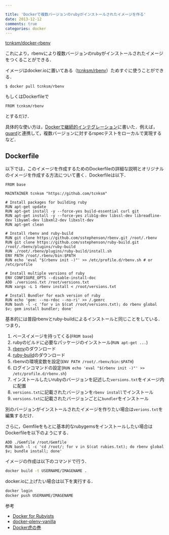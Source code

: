 ```yaml
---

title: 'Dockerで複数バージョンのrubyがインストールされたイメージを作る'
date: 2013-12-12
comments: true
categories: docker
---
```


[tcnksm/docker-rbenv](https://github.com/tcnksm/docker-rbenv)

これにより，rbenvにより複数バージョンのrubyがインストールされたイメージをつくることができる．

イメージはdocker.ioに置いてある（[tcnksm/rbenv](https://index.docker.io/u/tcnksm/rbenv/)）ためすぐに使うことができる．

```
$ docker pull tcnksm/rbenv
```

もしくはDockerfileで

```
FROM tcnksm/rbenv
```

とするだけ．

具体的な使い方は，[Dockerで継続的インテグレーション](http://deeeet.com/writing/2013/12/13/ci-with-docker/)に書いた．例えば，[guard](https://github.com/guard/guard)と連携して，複数バージョンに対するrspecテストをローカルで実現するなど．

## Dockerfile

以下では，このイメージを作成するためのDockerfileの詳細な説明とオリジナルのイメージを作成する方法について書く．Dockerfileは以下．

```
FROM base

MAINTAINER tcnksm "https://github.com/tcnksm"

# Install packages for building ruby
RUN apt-get update
RUN apt-get install -y --force-yes build-essential curl git
RUN apt-get install -y --force-yes zlib1g-dev libssl-dev libreadline-dev libyaml-dev libxml2-dev libxslt-dev
RUN apt-get clean

# Install rbenv and ruby-build
RUN git clone https://github.com/sstephenson/rbenv.git /root/.rbenv
RUN git clone https://github.com/sstephenson/ruby-build.git /root/.rbenv/plugins/ruby-build
RUN ./root/.rbenv/plugins/ruby-build/install.sh
ENV PATH /root/.rbenv/bin:$PATH
RUN echo 'eval "$(rbenv init -)"' >> /etc/profile.d/rbenv.sh # or /etc/profile

# Install multiple versions of ruby
ENV CONFIGURE_OPTS --disable-install-doc
ADD ./versions.txt /root/versions.txt
RUN xargs -L 1 rbenv install < /root/versions.txt

# Install Bundler for each version of ruby
RUN echo 'gem: --no-rdoc --no-ri' >> /.gemrc
RUN bash -l -c 'for v in $(cat /root/versions.txt); do rbenv global $v; gem install bundler; done'
```

基本的には普段rbenvとruby-buildによるインストールと同じことをしている．つまり，

1. ベースイメージを持ってくる(`FROM base`)
1. rubyのビルドに必要なパッケージのインストール(`RUN apt-get ...`)
1. [rbenv](https://github.com/tcnksm/docker-rbenv/tree/master)のダウンロード
1. [ruby-build](https://github.com/sstephenson/ruby-build)のダウンロード
1. rbenvの環境変数を設定(`ENV PATH /root/.rbenv/bin:$PATH`)
1. ログインコマンドの設定(`RUN echo 'eval "$(rbenv init -)"' >> /etc/profile.d/rbenv.sh`)
1. インストールしたいrubyのバージョンを記述した`versions.txt`をイメージ内に配置
1. `versions.txt`に記載されたバージョンを`rbenv install`でインストール
1. `versions.txt`に記載されたバージョンごとに`bundler`をインストール

別のバージョンがインストールされたイメージを作りたい場合は`verions.txt`を編集するだけ．


さらに，Gemfileをもとに基本的なrubygemsをインストールしたい場合はDockerfileを以下のようにする．

```
ADD ./Gemfile /root/Gemfile
RUN bash -l -c 'cd /root/; for v in $(cat rubies.txt); do rbenv global $v; bundle install; done'
```

イメージの作成は以下のコマンドで行う．

``` bash
docker build -t USERNAME/IMAGENAME .
```

docker.ioに上げたい場合は以下を実行する．

``` bash
docker login
docker push USERNAME/IMAGENAME 
```

参考

- [Docker for Rubyists](http://www.sitepoint.com/docker-for-rubyists/)
- [docker-plenv-vanilla](https://github.com/miyagawa/docker-plenv-vanilla)
- [Docker虎の巻](https://gist.github.com/tcnksm/7700047)








